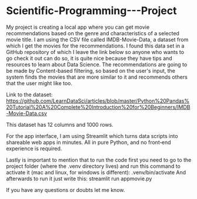 # Scientific-Programming---Project

My project is creating a local app where you can get movie recommendations based on the genre and characteristics of a selected movie title. I am using the CSV file called IMDB-Movie-Data, a dataset from which I get the movies for the recommendations. I found this data set in a GitHub repository of which I leave the link below so anyone who wants to go check it out can do so, it is quite nice because they have tips and resources to learn about Data Science. The recommendations are going to be made by Content-based filtering, so based on the user's input, the system finds the movies that are more similar to it and recommends others that the user might like too.

Link to the dataset: https://github.com/LearnDataSci/articles/blob/master/Python%20Pandas%20Tutorial%20A%20Complete%20Introduction%20for%20Beginners/IMDB-Movie-Data.csv

This dataset has 12 columns and 1000 rows.

For the app interface, I am using Streamlit which turns data scripts into shareable web apps in minutes. All in pure Python, and no front‑end experience is required.

Lastly is important to mention that to run the code first you need to go to the project folder (where the .venv directory lives) and run this command to activate it (mac and linux, for windows is different): .venv/bin/activate And afterwards to run it just write this: streamlit run appmovie.py

If you have any questions or doubts let me know.